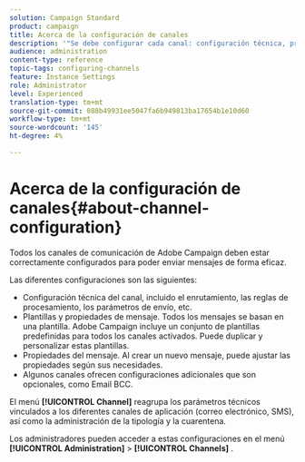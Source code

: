 ```yaml
---
solution: Campaign Standard
product: campaign
title: Acerca de la configuración de canales
description: '"Se debe configurar cada canal: configuración técnica, propiedades y plantillas de mensajes".'
audience: administration
content-type: reference
topic-tags: configuring-channels
feature: Instance Settings
role: Administrator
level: Experienced
translation-type: tm+mt
source-git-commit: 088b49931ee5047fa6b949813ba17654b1e10d60
workflow-type: tm+mt
source-wordcount: '145'
ht-degree: 4%

---
```



# Acerca de la configuración de canales{#about-channel-configuration}

Todos los canales de comunicación de Adobe Campaign deben estar correctamente configurados para poder enviar mensajes de forma eficaz.

Las diferentes configuraciones son las siguientes:

* Configuración técnica del canal, incluido el enrutamiento, las reglas de procesamiento, los parámetros de envío, etc.
* Plantillas y propiedades de mensaje. Todos los mensajes se basan en una plantilla. Adobe Campaign incluye un conjunto de plantillas predefinidas para todos los canales activados. Puede duplicar y personalizar estas plantillas.
* Propiedades del mensaje. Al crear un nuevo mensaje, puede ajustar las propiedades según sus necesidades.
* Algunos canales ofrecen configuraciones adicionales que son opcionales, como Email BCC.

El menú **[!UICONTROL Channel]** reagrupa los parámetros técnicos vinculados a los diferentes canales de aplicación (correo electrónico, SMS), así como la administración de la tipología y la cuarentena.

Los administradores pueden acceder a estas configuraciones en el menú **[!UICONTROL Administration]** > **[!UICONTROL Channels]** .
